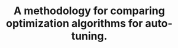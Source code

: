---
authors: F.J. Willemsen, R. Schoonhoven, J. Filipovič, J.O. Tørring, R.V. van Nieuwpoort, B. van Werkhoven
title: "A methodology for comparing optimization algorithms for auto-tuning."
journal: "Future Generation Computer Systems"
year: 2024
---